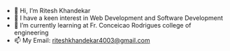 - 👋 Hi, I’m Ritesh Khandekar
- 👀 I have a keen interest in Web Development and Software Development
- 🌱 I’m currently learning at Fr. Conceicao Rodrigues college of engineering
- 📫 My Email: riteshkhandekar4003@gmail.com

<!---
ritesh-khandekar/ritesh-khandekar is a ✨ special ✨ repository because its `README.md` (this file) appears on your GitHub profile.
You can click the Preview link to take a look at your changes.
--->
